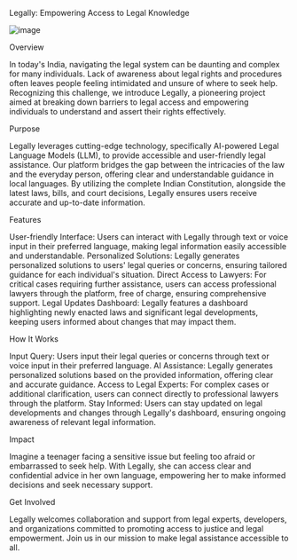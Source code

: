 Legally: Empowering Access to Legal Knowledge

![image](https://github.com/BaibhavSureka/Legally_/assets/83425243/3d1e7fa5-e1a6-4a1b-aa7a-917f29579b0b)


Overview

In today's India, navigating the legal system can be daunting and complex for many individuals. Lack of awareness about legal rights and procedures often leaves people feeling intimidated and unsure of where to seek help. Recognizing this challenge, we introduce Legally, a pioneering project aimed at breaking down barriers to legal access and empowering individuals to understand and assert their rights effectively.

Purpose

Legally leverages cutting-edge technology, specifically AI-powered Legal Language Models (LLM), to provide accessible and user-friendly legal assistance. Our platform bridges the gap between the intricacies of the law and the everyday person, offering clear and understandable guidance in local languages. By utilizing the complete Indian Constitution, alongside the latest laws, bills, and court decisions, Legally ensures users receive accurate and up-to-date information.

Features

User-friendly Interface: Users can interact with Legally through text or voice input in their preferred language, making legal information easily accessible and understandable.
Personalized Solutions: Legally generates personalized solutions to users' legal queries or concerns, ensuring tailored guidance for each individual's situation.
Direct Access to Lawyers: For critical cases requiring further assistance, users can access professional lawyers through the platform, free of charge, ensuring comprehensive support.
Legal Updates Dashboard: Legally features a dashboard highlighting newly enacted laws and significant legal developments, keeping users informed about changes that may impact them.

How It Works

Input Query: Users input their legal queries or concerns through text or voice input in their preferred language.
AI Assistance: Legally generates personalized solutions based on the provided information, offering clear and accurate guidance.
Access to Legal Experts: For complex cases or additional clarification, users can connect directly to professional lawyers through the platform.
Stay Informed: Users can stay updated on legal developments and changes through Legally's dashboard, ensuring ongoing awareness of relevant legal information.

Impact

Imagine a teenager facing a sensitive issue but feeling too afraid or embarrassed to seek help. With Legally, she can access clear and confidential advice in her own language, empowering her to make informed decisions and seek necessary support.

Get Involved

Legally welcomes collaboration and support from legal experts, developers, and organizations committed to promoting access to justice and legal empowerment. Join us in our mission to make legal assistance accessible to all.
